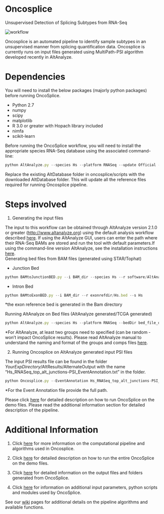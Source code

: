 # Oncosplice # 

Unsupervised Detection of Splicing Subtypes from RNA-Seq

![workflow](https://github.com/venkatmi/oncosplice/wiki/images/workflow.png)

Oncosplice is an automated pipeline to identify sample subtypes in an unsupervised manner from splicing quantification data. Oncosplice is currently runs on input files generated using MultiPath-PSI algorithm developed recently in AltAnalyze.

 # Dependencies # 

You will need to install the below packages (majorly python packages) before running OncoSplice.
  * Python 2.7
  * numpy
  * scipy
  * matplotlib
  * R 3.0 or greater with Hopach library included
  * nimfa
  * scikit-learn
  
Before running the OncoSplice workflow, you will need to install the appropriate species RNA-Seq database using the associated command-line:

```javascript
python AltAnalyze.py --species Hs --platform RNASeq --update Official --version EnsMart72
```

Replace the existing AltDatabase folder in oncosplice/scripts with the downloaded AltDatabase folder. This will update all the reference files required for running Oncosplice pipeline.

 # Steps involved # 
 
1. Generating the input files  

The input to this workflow can be obtained through AltAnalyze version 2.1.0 or greater (http://www.altanalyze.org) using the default analysis workflow described [here](http://altanalyze.readthedocs.io/en/latest/Algorithms/#multipath-psi-splicing-algorithm). If using the AltAnalyze GUI, users can enter the path where their RNA-Seq BAMs are stored and run the tool with default parameters.If using the command-line version AltAnalyze, see the installation instructions [here](https://github.com/nsalomonis/altanalyze/wiki/CommandLineMode).  
Generating bed files from BAM files (generated using STAR/Tophat)

- Junction Bed
```javascript
python BAMtoJunctionBED.py --i BAM_dir --species Hs --r software/AltAnalyze/AltDatabase/EnsMart72/ensembl/Hs/Hs_Ensembl_exon.txt
```

- Intron Bed
```javascript
python BAMtoExonBED.py --i BAM_dir --r exonrefdir/Hs.bed --s Hs
```
*the exon reference bed is generated in the Bam directory

Running AltAnalyze on Bed files (AltAnalyze generated/TCGA generated)
```javascript
python AltAnalyze.py --species Hs --platform RNASeq --bedDir bed_file_dir --output output_dir --groupdir /output_dir/ExpressionInput/groups_file.txt --compdir /output_dir/ExpressionInput/comps_file.txt --expname Exp_Name --runGOElite no
```
*For AltAnalyze, at least two groups need to specified (can be random - won’t impact OncoSplice results). Please read AltAnalyze manual to understand the naming and format of the groups and comps files [here](https://github.com/nsalomonis/altanalyze/wiki/ManualGroupsCompsCreation).


2. Running Oncosplice on AltAnalyze generated input PSI files  

The input PSI results file can be found in the folder *YourExpDirectory*/AltResults/AlternateOutput with the name “Hs_RNASeq_top_alt_junctions-PSI_EventAnnotation.txt” in the folder.

```javascript
python Oncosplice.py --EventAnnotation Hs_RNASeq_top_alt_junctions-PSI_EventAnnotation.txt"
```

*For the Event Annotation file provide the full path.

Please click [here](https://github.com/venkatmi/oncosplice/wiki/Demo-Example-with-scripts) for detailed description on how to run OncoSplice on the demo files. Please read the additional information section for detailed description of the pipeline.

 # Additional Information # 

1. Click [here](https://github.com/venkatmi/oncosplice/wiki/Feature-Selection-and-Sample-Subtype-Classification) for more information on the computational pipeline and algorithms used in Oncosplice. 

2. Click [here](https://github.com/venkatmi/oncosplice/wiki/Demo-Example-with-scripts) for detailed description on how to run the entire OncoSplice on the demo files.

3. Click [here](https://github.com/venkatmi/oncosplice/wiki/Input-Output-Folder-Structure) for detailed information on the output files and folders generated from OncoSplice.

4. Click [here](https://github.com/venkatmi/oncosplice/wiki/OncoSplice-Software-Functions-Description) for information on additional input parameters, python scripts and modules used by OncoSplice. 

See our [wiki](https://github.com/venkatmi/oncosplice/wiki) pages for additional details on the pipeline algorithms and available functions.


